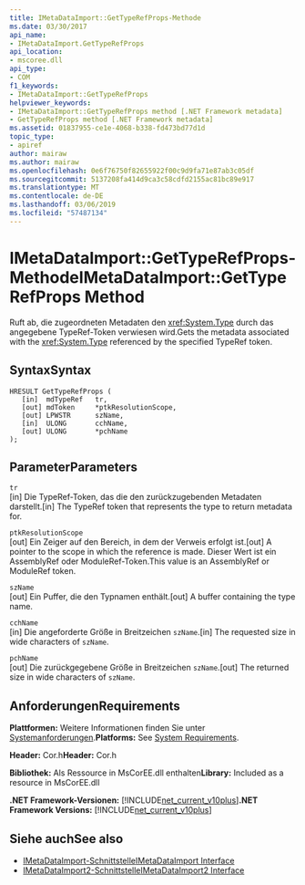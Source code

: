 ```yaml
---
title: IMetaDataImport::GetTypeRefProps-Methode
ms.date: 03/30/2017
api_name:
- IMetaDataImport.GetTypeRefProps
api_location:
- mscoree.dll
api_type:
- COM
f1_keywords:
- IMetaDataImport::GetTypeRefProps
helpviewer_keywords:
- IMetaDataImport::GetTypeRefProps method [.NET Framework metadata]
- GetTypeRefProps method [.NET Framework metadata]
ms.assetid: 01837955-ce1e-4068-b338-fd473bd77d1d
topic_type:
- apiref
author: mairaw
ms.author: mairaw
ms.openlocfilehash: 0e6f76750f82655922f00c9d9fa71e87ab3c05df
ms.sourcegitcommit: 5137208fa414d9ca3c58cdfd2155ac81bc89e917
ms.translationtype: MT
ms.contentlocale: de-DE
ms.lasthandoff: 03/06/2019
ms.locfileid: "57487134"
---
```

# <a name="imetadataimportgettyperefprops-method"></a><span data-ttu-id="f5f7d-102">IMetaDataImport::GetTypeRefProps-Methode</span><span class="sxs-lookup"><span data-stu-id="f5f7d-102">IMetaDataImport::GetTypeRefProps Method</span></span>
<span data-ttu-id="f5f7d-103">Ruft ab, die zugeordneten Metadaten den <xref:System.Type> durch das angegebene TypeRef-Token verwiesen wird.</span><span class="sxs-lookup"><span data-stu-id="f5f7d-103">Gets the metadata associated with the <xref:System.Type> referenced by the specified TypeRef token.</span></span>  
  
## <a name="syntax"></a><span data-ttu-id="f5f7d-104">Syntax</span><span class="sxs-lookup"><span data-stu-id="f5f7d-104">Syntax</span></span>  
  
```  
HRESULT GetTypeRefProps (  
   [in]  mdTypeRef   tr,  
   [out] mdToken     *ptkResolutionScope,  
   [out] LPWSTR      szName,  
   [in]  ULONG       cchName,  
   [out] ULONG       *pchName  
);  
```  
  
## <a name="parameters"></a><span data-ttu-id="f5f7d-105">Parameter</span><span class="sxs-lookup"><span data-stu-id="f5f7d-105">Parameters</span></span>  
 `tr`  
 <span data-ttu-id="f5f7d-106">[in] Die TypeRef-Token, das die den zurückzugebenden Metadaten darstellt.</span><span class="sxs-lookup"><span data-stu-id="f5f7d-106">[in] The TypeRef token that represents the type to return metadata for.</span></span>  
  
 `ptkResolutionScope`  
 <span data-ttu-id="f5f7d-107">[out] Ein Zeiger auf den Bereich, in dem der Verweis erfolgt ist.</span><span class="sxs-lookup"><span data-stu-id="f5f7d-107">[out] A pointer to the scope in which the reference is made.</span></span> <span data-ttu-id="f5f7d-108">Dieser Wert ist ein AssemblyRef oder ModuleRef-Token.</span><span class="sxs-lookup"><span data-stu-id="f5f7d-108">This value is an AssemblyRef or ModuleRef token.</span></span>  
  
 `szName`  
 <span data-ttu-id="f5f7d-109">[out] Ein Puffer, die den Typnamen enthält.</span><span class="sxs-lookup"><span data-stu-id="f5f7d-109">[out] A buffer containing the type name.</span></span>  
  
 `cchName`  
 <span data-ttu-id="f5f7d-110">[in] Die angeforderte Größe in Breitzeichen `szName`.</span><span class="sxs-lookup"><span data-stu-id="f5f7d-110">[in] The requested size in wide characters of `szName`.</span></span>  
  
 `pchName`  
 <span data-ttu-id="f5f7d-111">[out] Die zurückgegebene Größe in Breitzeichen `szName`.</span><span class="sxs-lookup"><span data-stu-id="f5f7d-111">[out] The returned size in wide characters of `szName`.</span></span>  
  
## <a name="requirements"></a><span data-ttu-id="f5f7d-112">Anforderungen</span><span class="sxs-lookup"><span data-stu-id="f5f7d-112">Requirements</span></span>  
 <span data-ttu-id="f5f7d-113">**Plattformen:** Weitere Informationen finden Sie unter [Systemanforderungen](../../../../docs/framework/get-started/system-requirements.md).</span><span class="sxs-lookup"><span data-stu-id="f5f7d-113">**Platforms:** See [System Requirements](../../../../docs/framework/get-started/system-requirements.md).</span></span>  
  
 <span data-ttu-id="f5f7d-114">**Header:** Cor.h</span><span class="sxs-lookup"><span data-stu-id="f5f7d-114">**Header:** Cor.h</span></span>  
  
 <span data-ttu-id="f5f7d-115">**Bibliothek:** Als Ressource in MsCorEE.dll enthalten</span><span class="sxs-lookup"><span data-stu-id="f5f7d-115">**Library:** Included as a resource in MsCorEE.dll</span></span>  
  
 <span data-ttu-id="f5f7d-116">**.NET Framework-Versionen:** [!INCLUDE[net_current_v10plus](../../../../includes/net-current-v10plus-md.md)]</span><span class="sxs-lookup"><span data-stu-id="f5f7d-116">**.NET Framework Versions:** [!INCLUDE[net_current_v10plus](../../../../includes/net-current-v10plus-md.md)]</span></span>  
  
## <a name="see-also"></a><span data-ttu-id="f5f7d-117">Siehe auch</span><span class="sxs-lookup"><span data-stu-id="f5f7d-117">See also</span></span>
- [<span data-ttu-id="f5f7d-118">IMetaDataImport-Schnittstelle</span><span class="sxs-lookup"><span data-stu-id="f5f7d-118">IMetaDataImport Interface</span></span>](../../../../docs/framework/unmanaged-api/metadata/imetadataimport-interface.md)
- [<span data-ttu-id="f5f7d-119">IMetaDataImport2-Schnittstelle</span><span class="sxs-lookup"><span data-stu-id="f5f7d-119">IMetaDataImport2 Interface</span></span>](../../../../docs/framework/unmanaged-api/metadata/imetadataimport2-interface.md)
